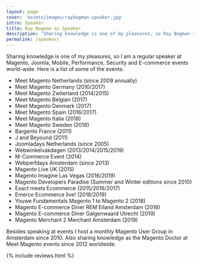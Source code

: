 ```yaml
---
layout: page
cover: 'assets/images/raybogman-speaker.jpg'
intro: Speaker
title: Ray Bogman as Speaker
description: 'Sharing knowledge is one of my pleasures, so Ray Bogman is a regular speaker at Magento, Joomla, Mobile, Performance, Security and E-commerce events world-wide.'
permalink: /speaker/
---
```


Sharing knowledge is one of my pleasures, so I am a regular speaker at Magento, Joomla, Mobile, Performance, Security and E-commerce events world-wide.
Here is a list of some of the events:

- Meet Magento Netherlands (since 2009 annually)
- Meet Magento Germany (2010/2017)
- Meet Magento Zwiterland (2014/2015)
- Meet Magento Belgian (2017)
- Meet Magento Denmark (2017)
- Meet Magento Spain (2016/2017)
- Meet Magento Italia (2018)
- Meet Magento Sweden (2018)
- Bargento France (2011)
- J and Beyound (2011)
- Joomladays Netherlands (since 2005)
- Webwinkelvakdagen (2013/2014/2015/2019)
- M-Commerce Event (2014)
- Webperfdays Amsterdam (since 2013)
- Magento Live UK (2015)
- Magento Imagine Las Vegas (2016/2019)
- Magento Developers Paradise (Summer and Winter editions since 2010)
- Exact meets Ecommerce (2015/2016/2017)
- Emerce Ecommerce live! (2018/2019)
- Youwe Fundamentals Magento 1 to Magento 2 (2018)
- Magento E-commerce Diner REM Eiland Amsterdam (2018)
- Magento E-commerce Diner Galgenwaard Utrecht (2019)
- Magento Merchant 2 Merchant Amsterdam (2019)

Besides speaking at events I host a monthly Magento User Group in Amsterdam since 2010. Also sharing knowledge as the Magento Doctor at Meet Magento events since 2012 worldwide.

{% include reviews.html %}
